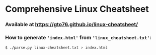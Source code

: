 Comprehensive Linux Cheatsheet
==============================

### Available at https://gto76.github.io/linux-cheatsheet/

### How to generate `'index.html'` from `'linux_cheatsheet.txt'`:
```bash
$ ./parse.py linux-cheatsheet.txt > index.html
```